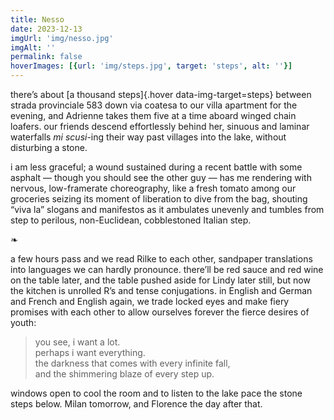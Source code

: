```yaml
---
title: Nesso
date: 2023-12-13
imgUrl: 'img/nesso.jpg'
imgAlt: ''
permalink: false
hoverImages: [{url: 'img/steps.jpg', target: 'steps', alt: ''}]
---
```

there’s about [a thousand steps]{.hover data-img-target=steps} between strada provinciale 583 down via coatesa to our villa apartment for the evening, and Adrienne takes them five at a time aboard winged chain loafers. our friends descend effortlessly behind her, sinuous and laminar waterfalls *mi scusi*-ing their way past villages into the lake, without disturbing a stone.

i am less graceful; a wound sustained during a recent battle with some asphalt — though you should see the other guy — has me rendering with nervous, low-framerate choreography, like a fresh tomato among our groceries seizing its moment of liberation to dive from the bag, shouting “viva la” slogans and manifestos as it ambulates unevenly and tumbles from step to perilous, non-Euclidean, cobblestoned Italian step.

❧

a few hours pass and we read Rilke to each other, sandpaper translations into languages we can hardly pronounce. there’ll be red sauce and red wine on the table later, and the table pushed aside for Lindy later still, but now the kitchen is unrolled R’s and tense conjugations. in English and German and French and English again, we trade locked eyes and make fiery promises with each other to allow ourselves forever the fierce desires of youth:

> you see, i want a lot.  
> perhaps i want everything.  
> the darkness that comes with every infinite fall,  
> and the shimmering blaze of every step up.

windows open to cool the room and to listen to the lake pace the stone steps below. Milan tomorrow, and Florence the day after that.